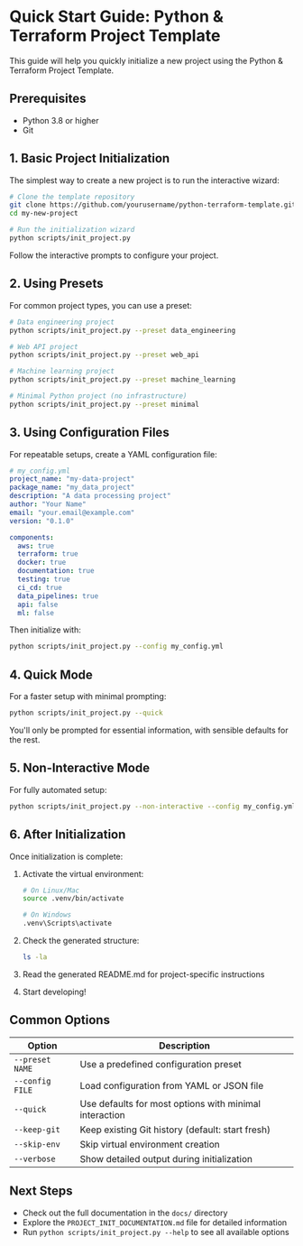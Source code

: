 # Quick Start Guide: Python & Terraform Project Template

This guide will help you quickly initialize a new project using the Python & Terraform Project
Template.

## Prerequisites

- Python 3.8 or higher
- Git

## 1. Basic Project Initialization

The simplest way to create a new project is to run the interactive wizard:

```bash
# Clone the template repository
git clone https://github.com/yourusername/python-terraform-template.git my-new-project
cd my-new-project

# Run the initialization wizard
python scripts/init_project.py
```

Follow the interactive prompts to configure your project.

## 2. Using Presets

For common project types, you can use a preset:

```bash
# Data engineering project
python scripts/init_project.py --preset data_engineering

# Web API project
python scripts/init_project.py --preset web_api

# Machine learning project
python scripts/init_project.py --preset machine_learning

# Minimal Python project (no infrastructure)
python scripts/init_project.py --preset minimal
```

## 3. Using Configuration Files

For repeatable setups, create a YAML configuration file:

```yaml
# my_config.yml
project_name: "my-data-project"
package_name: "my_data_project"
description: "A data processing project"
author: "Your Name"
email: "your.email@example.com"
version: "0.1.0"

components:
  aws: true
  terraform: true
  docker: true
  documentation: true
  testing: true
  ci_cd: true
  data_pipelines: true
  api: false
  ml: false
```

Then initialize with:

```bash
python scripts/init_project.py --config my_config.yml
```

## 4. Quick Mode

For a faster setup with minimal prompting:

```bash
python scripts/init_project.py --quick
```

You'll only be prompted for essential information, with sensible defaults for the rest.

## 5. Non-Interactive Mode

For fully automated setup:

```bash
python scripts/init_project.py --non-interactive --config my_config.yml
```

## 6. After Initialization

Once initialization is complete:

1. Activate the virtual environment:

   ```bash
   # On Linux/Mac
   source .venv/bin/activate

   # On Windows
   .venv\Scripts\activate
   ```

1. Check the generated structure:

   ```bash
   ls -la
   ```

1. Read the generated README.md for project-specific instructions

1. Start developing!

## Common Options

| Option          | Description                                            |
| --------------- | ------------------------------------------------------ |
| `--preset NAME` | Use a predefined configuration preset                  |
| `--config FILE` | Load configuration from YAML or JSON file              |
| `--quick`       | Use defaults for most options with minimal interaction |
| `--keep-git`    | Keep existing Git history (default: start fresh)       |
| `--skip-env`    | Skip virtual environment creation                      |
| `--verbose`     | Show detailed output during initialization             |

## Next Steps

- Check out the full documentation in the `docs/` directory
- Explore the `PROJECT_INIT_DOCUMENTATION.md` file for detailed information
- Run `python scripts/init_project.py --help` to see all available options

